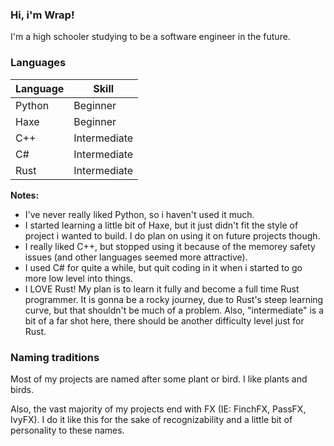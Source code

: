 ### Hi, i'm Wrap!

I'm a high schooler studying to be a software engineer in the future.

### Languages

| Language | Skill |
|-|-|
| Python | Beginner |
| Haxe | Beginner |
| C++ | Intermediate |
| C# | Intermediate |
| Rust | Intermediate |

**Notes:**

- I've never really liked Python, so i haven't used it much.
- I started learning a little bit of Haxe, but it just didn't fit the style of project i wanted to build. I do plan on using it on future projects though.
- I really liked C++, but stopped using it because of the memorey safety issues (and other languages seemed more attractive).
- I used C# for quite a while, but quit coding in it when i started to go more low level into things.
- I LOVE Rust! My plan is to learn it fully and become a full time Rust programmer. It is gonna be a rocky journey, due to Rust's steep learning curve, but that shouldn't be much of a problem. Also, "intermediate" is a bit of a far shot here, there should be another difficulty level just for Rust.

### Naming traditions

Most of my projects are named after some plant or bird. I like plants and birds.

Also, the vast majority of my projects end with FX (IE: FinchFX, PassFX, IvyFX). I do it like this for the sake of recognizability and a little bit of personality to these names.
